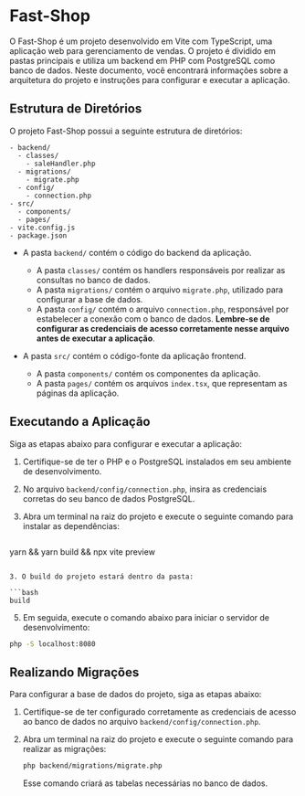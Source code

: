 # Fast-Shop

O Fast-Shop é um projeto desenvolvido em Vite com TypeScript, uma aplicação web para gerenciamento de vendas. O projeto é dividido em pastas principais e utiliza um backend em PHP com PostgreSQL como banco de dados. Neste documento, você encontrará informações sobre a arquitetura do projeto e instruções para configurar e executar a aplicação.

## Estrutura de Diretórios

O projeto Fast-Shop possui a seguinte estrutura de diretórios:

```
- backend/
  - classes/
    - saleHandler.php
  - migrations/
    - migrate.php
  - config/
    - connection.php
- src/
  - components/
  - pages/
- vite.config.js
- package.json
```

- A pasta `backend/` contém o código do backend da aplicação.
  - A pasta `classes/` contém os handlers responsáveis por realizar as consultas no banco de dados.
  - A pasta `migrations/` contém o arquivo `migrate.php`, utilizado para configurar a base de dados.
  - A pasta `config/` contém o arquivo `connection.php`, responsável por estabelecer a conexão com o banco de dados. **Lembre-se de configurar as credenciais de acesso corretamente nesse arquivo antes de executar a aplicação**.

- A pasta `src/` contém o código-fonte da aplicação frontend.
  - A pasta `components/` contém os componentes da aplicação.
  - A pasta `pages/` contém os arquivos `index.tsx`, que representam as páginas da aplicação.

## Executando a Aplicação

Siga as etapas abaixo para configurar e executar a aplicação:

1. Certifique-se de ter o PHP e o PostgreSQL instalados em seu ambiente de desenvolvimento.

2. No arquivo `backend/config/connection.php`, insira as credenciais corretas do seu banco de dados PostgreSQL.

3. Abra um terminal na raiz do projeto e execute o seguinte comando para instalar as dependências:

   ```bash
  yarn  && yarn build && npx vite preview
   ```

3. O build do projeto estará dentro da pasta:

   ```bash
  build
   ```

5. Em seguida, execute o comando abaixo para iniciar o servidor de desenvolvimento:

  ```bash
  php -S localhost:8080 
   ```

## Realizando Migrações

Para configurar a base de dados do projeto, siga as etapas abaixo:

1. Certifique-se de ter configurado corretamente as credenciais de acesso ao banco de dados no arquivo `backend/config/connection.php`.

2. Abra um terminal na raiz do projeto e execute o seguinte comando para realizar as migrações:

   ```bash
   php backend/migrations/migrate.php
   ```

   Esse comando criará as tabelas necessárias no banco de dados.

